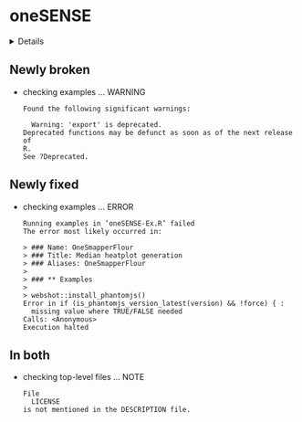 # oneSENSE

<details>

* Version: 1.8.0
* Source code: https://github.com/cran/oneSENSE
* Date/Publication: 2019-10-29
* Number of recursive dependencies: 99

Run `revdep_details(,"oneSENSE")` for more info

</details>

## Newly broken

*   checking examples ... WARNING
    ```
    Found the following significant warnings:
    
      Warning: 'export' is deprecated.
    Deprecated functions may be defunct as soon as of the next release of
    R.
    See ?Deprecated.
    ```

## Newly fixed

*   checking examples ... ERROR
    ```
    Running examples in ‘oneSENSE-Ex.R’ failed
    The error most likely occurred in:
    
    > ### Name: OneSmapperFlour
    > ### Title: Median heatplot generation
    > ### Aliases: OneSmapperFlour
    > 
    > ### ** Examples
    > 
    > webshot::install_phantomjs()
    Error in if (is_phantomjs_version_latest(version) && !force) { : 
      missing value where TRUE/FALSE needed
    Calls: <Anonymous>
    Execution halted
    ```

## In both

*   checking top-level files ... NOTE
    ```
    File
      LICENSE
    is not mentioned in the DESCRIPTION file.
    ```


